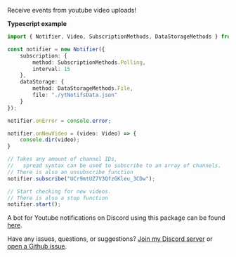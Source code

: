 Receive events from youtube video uploads!

**Typescript example**
```ts
import { Notifier, Video, SubscriptionMethods, DataStorageMethods } from "youtube-notifs";

const notifier = new Notifier({
	subscription: {
		method: SubscriptionMethods.Polling,
		interval: 15
	},
	dataStorage: {
		method: DataStorageMethods.File,
		file: "./ytNotifsData.json"
	}
});

notifier.onError = console.error;

notifier.onNewVideo = (video: Video) => {
	console.dir(video);
}

// Takes any amount of channel IDs,
//   spread syntax can be used to subscribe to an array of channels.
// There is also an unsubscribe function
notifier.subscribe("UCr9mtUZ7V3QfzGKleu_3CDw");

// Start checking for new videos.
// There is also a stop function
notifier.start();
```

A bot for Youtube notifications on Discord using this package can be found [here](https://github.com/James-Bennett-295/youtube_notifications_bot).

Have any issues, questions, or suggestions? [Join my Discord server](https://discord.com/invite/dcAwVFj2Pf) or [open a Github issue](https://github.com/James-Bennett-295/npm-youtube-notifs/issues/new).
